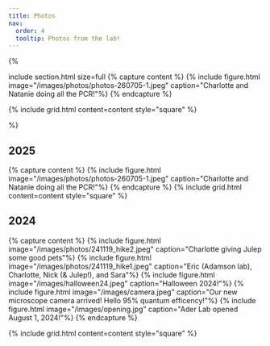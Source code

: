 ```yaml
---
title: Photos
nav:
  order: 4
  tooltip: Photos from the lab!
---
```


{%

  include section.html
  size=full
  {% capture content %}
    {% include figure.html image="/images/photos/photos-260705-1.jpeg" caption="Charlotte and Natanie doing all the PCR!"%}
  {% endcapture %}
  
  {%
  include grid.html
  content=content
  style="square"
  %}

%}

 ## 2025 

{% capture content %}
  {% include figure.html image="/images/photos/photos-260705-1.jpeg" caption="Charlotte and Natanie doing all the PCR!"%}
{% endcapture %}
{%
  include grid.html
  content=content
  style="square"
%}
 ## 2024
{% capture content %}
  {% include figure.html image="/images/photos/241119_hike2.jpeg" caption="Charlotte giving Julep some good pets"%}
  {% include figure.html image="/images/photos/241119_hike1.jpeg" caption="Eric (Adamson lab), Charlotte, Nick (& Julep!), and Sara"%}
  {% include figure.html image="/images/halloween24.jpeg" caption="Halloween 2024!"%}
  {% include figure.html image="/images/camera.jpeg" caption="Our new microscope camera arrived! Hello 95% quantum efficency!"%}
  {% include figure.html image="/images/opening.jpg" caption="Ader Lab opened August 1, 2024!"%}
{% endcapture %}

{%
  include grid.html
  content=content
  style="square"
%}
